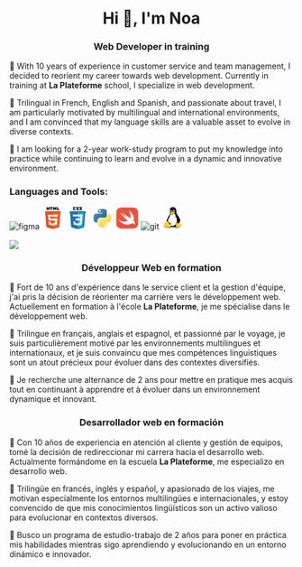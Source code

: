 <h1 align="center">Hi 👋, I'm Noa</h1>
<h3 align="center">Web Developer in training</h3>

🌱 With 10 years of experience in customer service and team management, I decided to reorient my career towards web development. Currently in training at **La Plateforme** school, I specialize in web development.

💬 Trilingual in French, English and Spanish, and passionate about travel, I am particularly motivated by multilingual and international environments, and I am convinced that my language skills are a valuable asset to evolve in diverse contexts.

🤝 I am looking for a 2-year work-study program to put my knowledge into practice while continuing to learn and evolve in a dynamic and innovative environment.


<h3 align="left">Languages and Tools:</h3>

<p align="left"><img src="https://www.vectorlogo.zone/logos/figma/figma-icon.svg" alt="figma" width="40" height="40"/> <img src="https://raw.githubusercontent.com/devicons/devicon/master/icons/html5/html5-original-wordmark.svg" alt="html5" width="40" height="40"/> <img src="https://raw.githubusercontent.com/devicons/devicon/master/icons/css3/css3-original-wordmark.svg" alt="css3" width="40" height="40"/>   <img src="https://raw.githubusercontent.com/devicons/devicon/master/icons/python/python-original.svg" alt="python" width="40" height="40"/> <img src="https://raw.githubusercontent.com/devicons/devicon/master/icons/swift/swift-original.svg" alt="swift" width="40" height="40"/> <img 
src="https://www.vectorlogo.zone/logos/git-scm/git-scm-icon.svg" alt="git" width="40" height="40"/>  <img src="https://raw.githubusercontent.com/devicons/devicon/master/icons/linux/linux-original.svg" alt="linux" width="40" height="40"/></p>

<a href="https://github.com/noa-cen/noa-cen"> <img align="center" src="https://github-readme-stats.vercel.app/api/top-langs/?username=noa-cen&hide=java,html,tex&title_color=ffffff&text_color=c9cacc&icon_color=2bbc8a&bg_color=1d1f21&langs_count=3" /> </a>

<h3 align="center">Développeur Web en formation</h3>

🌱 Fort de 10 ans d'expérience dans le service client et la gestion d'équipe, j'ai pris la décision de réorienter ma carrière vers le développement web. Actuellement en formation à l'école **La Plateforme**, je me spécialise dans le développement web.

💬 Trilingue en français, anglais et espagnol, et passionné par le voyage, je suis particulièrement motivé par les environnements multilingues et internationaux, et je suis convaincu que mes compétences linguistiques sont un atout précieux pour évoluer dans des contextes diversifiés.

🤝 Je recherche une alternance de 2 ans pour mettre en pratique mes acquis tout en continuant à apprendre et à évoluer dans un environnement dynamique et innovant.


<h3 align="center">Desarrollador web en formación</h3>

🌱 Con 10 años de experiencia en atención al cliente y gestión de equipos, tomé la decisión de redireccionar mi carrera hacia el desarrollo web. Actualmente formándome en la escuela **La Plateforme**, me especializo en desarrollo web.

💬 Trilingüe en francés, inglés y español, y apasionado de los viajes, me motivan especialmente los entornos multilingües e internacionales, y estoy convencido de que mis conocimientos lingüísticos son un activo valioso para evolucionar en contextos diversos.

🤝 Busco un programa de estudio-trabajo de 2 años para poner en práctica mis habilidades mientras sigo aprendiendo y evolucionando en un entorno dinámico e innovador.
